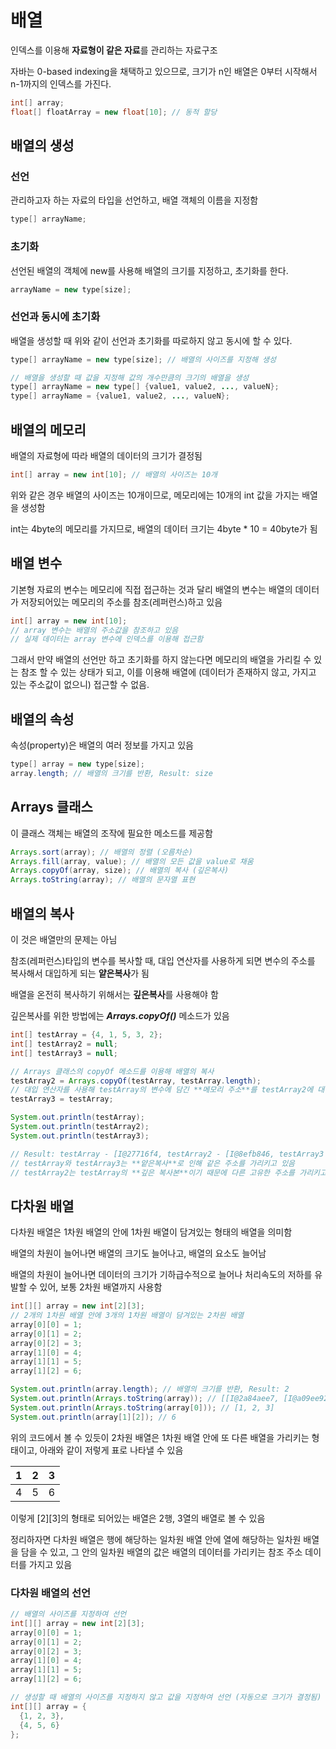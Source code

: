 # 배열

인덱스를 이용해 **자료형이 같은 자료**를 관리하는 자료구조

자바는 0-based indexing을 채택하고 있으므로, 크기가 n인 배열은 0부터 시작해서 n-1까지의 인덱스를 가진다.

```Java
int[] array;
float[] floatArray = new float[10]; // 동적 할당
```

## 배열의 생성

### 선언

관리하고자 하는 자료의 타입을 선언하고, 배열 객체의 이름을 지정함

```Java
type[] arrayName;
```

### 초기화

선언된 배열의 객체에 new를 사용해 배열의 크기를 지정하고, 초기화를 한다.

```Java
arrayName = new type[size];
```

### 선언과 동시에 초기화

배열을 생성할 때 위와 같이 선언과 초기화를 따로하지 않고 동시에 할 수 있다.

```Java
type[] arrayName = new type[size]; // 배열의 사이즈를 지정해 생성

// 배열을 생성할 때 값을 지정해 값의 개수만큼의 크기의 배열을 생성
type[] arrayName = new type[] {value1, value2, ..., valueN};
type[] arrayName = {value1, value2, ..., valueN}; 
```

## 배열의 메모리

배열의 자료형에 따라 배열의 데이터의 크기가 결정됨

```Java
int[] array = new int[10]; // 배열의 사이즈는 10개
```

위와 같은 경우 배열의 사이즈는 10개이므로, 메모리에는 10개의 int 값을 가지는 배열을 생성함

int는 4byte의 메모리를 가지므로, 배열의 데이터 크기는 4byte * 10 = 40byte가 됨

## 배열 변수

기본형 자료의 변수는 메모리에 직접 접근하는 것과 달리 배열의 변수는 배열의 데이터가 저장되어있는 메모리의 주소를 참조(레퍼런스)하고 있음

```Java
int[] array = new int[10];
// array 변수는 배열의 주소값을 참조하고 있음
// 실제 데이터는 array 변수에 인덱스를 이용해 접근함
```

그래서 만약 배열의 선언만 하고 초기화를 하지 않는다면 메모리의 배열을 가리킬 수 있는 참조 할 수 있는 상태가 되고, 이를 이용해 배열에 (데이터가 존재하지 않고, 가지고 있는 주소값이 없으니) 접근할 수 없음.

## 배열의 속성

속성(property)은 배열의 여러 정보를 가지고 있음

```Java
type[] array = new type[size];
array.length; // 배열의 크기를 반환, Result: size
```

## Arrays 클래스

이 클래스 객체는 배열의 조작에 필요한 메소드를 제공함

```Java
Arrays.sort(array); // 배열의 정렬 (오름차순)
Arrays.fill(array, value); // 배열의 모든 값을 value로 채움
Arrays.copyOf(array, size); // 배열의 복사 (깊은복사)
Arrays.toString(array); // 배열의 문자열 표현
```

## 배열의 복사

이 것은 배열만의 문제는 아님

참조(레퍼런스)타입의 변수를 복사할 때, 대입 연산자를 사용하게 되면 변수의 주소를 복사해서 대입하게 되는 **얕은복사**가 됨

배열을 온전히 복사하기 위해서는 **깊은복사**를 사용해야 함

깊은복사를 위한 방법에는 ***Arrays.copyOf()*** 메소드가 있음

```Java
int[] testArray = {4, 1, 5, 3, 2};
int[] testArray2 = null;
int[] testArray3 = null;

// Arrays 클래스의 copyOf 메소드를 이용해 배열의 복사
testArray2 = Arrays.copyOf(testArray, testArray.length);
// 대입 연산자를 사용해 testArray의 변수에 담긴 **메모리 주소**를 testArray2에 대입
testArray3 = testArray;

System.out.println(testArray);
System.out.println(testArray2);
System.out.println(testArray3);

// Result: testArray - [I@27716f4, testArray2 - [I@8efb846, testArray3 - [I@27716f4
// testArray와 testArray3는 **얕은복사**로 인해 같은 주소를 가리키고 있음
// testArray2는 testArray의 **깊은 복사본**이기 때문에 다른 고유한 주소를 가리키고 있음
```

## 다차원 배열

다차원 배열은 1차원 배열의 안에 1차원 배열이 담겨있는 형태의 배열을 의미함

배열의 차원이 늘어나면 배열의 크기도 늘어나고, 배열의 요소도 늘어남

배열의 차원이 늘어나면 데이터의 크기가 기하급수적으로 늘어나 처리속도의 저하를 유발할 수 있어, 보통 2차원 배열까지 사용함

```Java
int[][] array = new int[2][3];
// 2개의 1차원 배열 안에 3개의 1차원 배열이 담겨있는 2차원 배열
array[0][0] = 1;
array[0][1] = 2;
array[0][2] = 3;
array[1][0] = 4;
array[1][1] = 5;
array[1][2] = 6;

System.out.println(array.length); // 배열의 크기를 반환, Result: 2
System.out.println(Arrays.toString(array)); // [[I@2a84aee7, [I@a09ee92]
System.out.println(Arrays.toString(array[0])); // [1, 2, 3]
System.out.println(array[1][2]); // 6
```

위의 코드에서 볼 수 있듯이 2차원 배열은 1차원 배열 안에 또 다른 배열을 가리키는 형태이고, 아래와 같이 저렇게 표로 나타낼 수 있음

| 1 | 2 | 3 |
|---|---|---|
| 4 | 5 | 6 |

이렇게 [2][3]의 형태로 되어있는 배열은 2행, 3열의 배열로 볼 수 있음

정리하자면 다차원 배열은 행에 해당하는 일차원 배열 안에 열에 해당하는 일차원 배열을 담을 수 있고, 그 안의 일차원 배열의 값은 배열의 데이터를 가리키는 참조 주소 데이터를 가지고 있음

### 다차원 배열의 선언

```Java
// 배열의 사이즈를 지정하여 선언
int[][] array = new int[2][3];
array[0][0] = 1;
array[0][1] = 2;
array[0][2] = 3;
array[1][0] = 4;
array[1][1] = 5;
array[1][2] = 6;
```

```Java
// 생성할 때 배열의 사이즈를 지정하지 않고 값을 지정하여 선언 (자동으로 크기가 결정됨)
int[][] array = {
  {1, 2, 3},
  {4, 5, 6}
};
```
